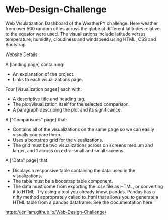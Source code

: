 # Web-Design-Challenge

Web Visulatization Dashboard of the WeatherPY challenge.  Here weather from over 500 random cities across the globe at different latitudes relative to the equator were used.  The visualizations include latitude versus temperature, humidity, cloudiness and windspeed using HTML, CSS and Bootstrap.

Website Details:

A [landing page] containing:

- An explanation of the project.
- Links to each visualizations page.

Four [visualization pages] each with:
- A descriptive title and heading tag.
- The plot/visualization itself for the selected comparison.
- A paragraph describing the plot and its significance.

A ["Comparisons" page] that:

- Contains all of the visualizations on the same page so we can easily visually compare them.
- Uses a bootstrap grid for the visualizations.
- The grid must be two visualizations across on screens medium and larger, and 1 across on extra-small and small screens.

A ["Data" page] that:

- Displays a responsive table containing the data used in the visualizations.
- The table must be a bootstrap table component.
- The data must come from exporting the .csv file as HTML, or converting it to HTML. Try using a tool you already know, pandas. Pandas has a nifty method approprately called to_html that allows you to generate a HTML table from a pandas dataframe. See the documentation here

https://jenilam.github.io/Web-Design-Challenge/
